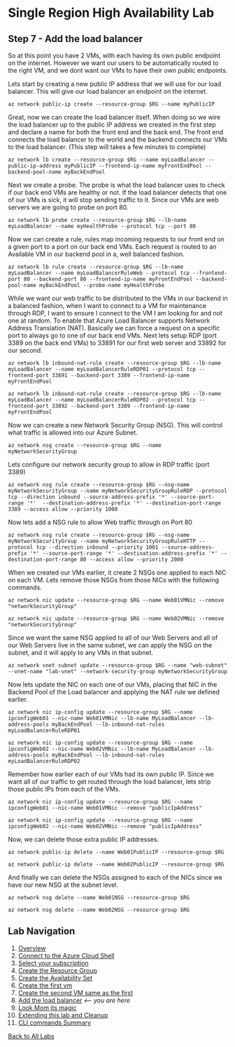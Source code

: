 # Single Region High Availability Lab 
## Step 7 - Add the load balancer

So at this point you have 2 VMs, with each having its own public endpoint on the internet. However we want our users to be automatically routed to the right VM, and we dont want our VMs to have their own public endpoints. 

Lets start by creating a new public IP address that we will use for our load balancer. This will give our load balancer an endpoint on the internet. 

```
az network public-ip create --resource-group $RG --name myPublicIP
```

Great, now we can create the load balancer itself. When doing so we wire the load balancer up to the public IP address we created in the first step and declare a name for both the front end and the back end. The front end connects the load balancer to the world and the backend connects our VMs to the load balancer.  (This step will takes a few minutes to complete)

```
az network lb create --resource-group $RG --name myLoadBalancer --public-ip-address myPublicIP --frontend-ip-name myFrontEndPool --backend-pool-name myBackEndPool
```

Next we create a probe. The probe is what the load balancer uses to check if our back end VMs are healthy or not. If the load balancer detects that one of our VMs is sick, it will stop sending traffic to it. Since our VMs are web servers we are going to probe on port 80.

```
az network lb probe create --resource-group $RG --lb-name myLoadBalancer --name myHealthProbe --protocol tcp --port 80
```

Now we can create a rule, rules map incoming requests to our front end on a given port to a port on our back end VMs. Each request is routed to an Available VM in our backend pool in a, well balanced fashion. 

```
az network lb rule create --resource-group $RG --lb-name myLoadBalancer --name myLoadBalancerRuleWeb --protocol tcp --frontend-port 80 --backend-port 80 --frontend-ip-name myFrontEndPool --backend-pool-name myBackEndPool --probe-name myHealthProbe
```

While we want our web traffic to be distributed to the VMs in our backend in a balanced fashion, when I want to connect to a VM for maintenance through RDP, I want to ensure I connect to the VM I am looking for and not one at random. To enable that Azure Load Balancer supports Network Address Translation (NAT). Basically we can force a request on a specific port to always go to one of our back end VMs. Next lets setup RDP (port 3389 on the back end VMs) to 33891 for our first web server and 33892 for our second. 

```
az network lb inbound-nat-rule create --resource-group $RG --lb-name myLoadBalancer --name myLoadBalancerRuleRDP01 --protocol tcp --frontend-port 33891 --backend-port 3389 --frontend-ip-name myFrontEndPool

az network lb inbound-nat-rule create --resource-group $RG --lb-name myLoadBalancer --name myLoadBalancerRuleRDP02 --protocol tcp --frontend-port 33892 --backend-port 3389 --frontend-ip-name myFrontEndPool
```

Now we can create a new Network Security Group (NSG). This will control what traffic is allowed into our Azure Subnet. 

```
az network nsg create --resource-group $RG --name myNetworkSecurityGroup
```

Lets configure our network security group to allow in RDP traffic (port 3389)

```
az network nsg rule create --resource-group $RG --nsg-name myNetworkSecurityGroup --name myNetworkSecurityGroupRuleRDP --protocol tcp --direction inbound --source-address-prefix '*' --source-port-range '*'  --destination-address-prefix '*' --destination-port-range 3389 --access allow --priority 1000
```

Now lets add a NSG rule to allow Web traffic through on Port 80

```
az network nsg rule create --resource-group $RG --nsg-name myNetworkSecurityGroup --name myNetworkSecurityGroupRuleHTTP --protocol tcp --direction inbound --priority 1001 --source-address-prefix '*' --source-port-range '*' --destination-address-prefix '*' --destination-port-range 80 --access allow --priority 2000
```

When we created our VMs earlier, it create 2 NSGs one applied to each NIC on each VM. Lets remove those NSGs from those NICs with the following commands. 

```
az network nic update --resource-group $RG --name Web01VMNic --remove "networkSecurityGroup"

az network nic update --resource-group $RG --name Web02VMNic --remove "networkSecurityGroup"
```

Since we want the same NSG applied to all of our Web Servers and all of our Web Servers live in the same subnet, we can apply the NSG on the subnet, and it will apply to any VMs in that subnet. 

```
az network vnet subnet update --resource-group $RG --name "web-subnet" --vnet-name "lab-vnet" --network-security-group myNetworkSecurityGroup
```

Now lets update the NIC on each one of our VMs, placing that NIC in the Backend Pool of the Load balancer and applying the NAT rule we defined earlier.  

```
az network nic ip-config update --resource-group $RG --name ipconfigWeb01 --nic-name Web01VMNic --lb-name MyLoadBalancer --lb-address-pools myBackEndPool --lb-inbound-nat-rules myLoadBalancerRuleRDP01

az network nic ip-config update --resource-group $RG --name ipconfigWeb02 --nic-name Web02VMNic --lb-name MyLoadBalancer --lb-address-pools myBackEndPool --lb-inbound-nat-rules myLoadBalancerRuleRDP02
```

Remember how earlier each of our VMs had its own public IP. Since we want all of our traffic to get routed through the load balancer, lets strip those public IPs from each of the VMs. 

```
az network nic ip-config update --resource-group $RG --name ipconfigWeb01 --nic-name Web01VMNic --remove "publicIpAddress"

az network nic ip-config update --resource-group $RG --name ipconfigWeb02 --nic-name Web02VMNic --remove "publicIpAddress"
```

Now, we can delete those extra public IP addresses.

```
az network public-ip delete --name Web01PublicIP --resource-group $RG

az network public-ip delete --name Web02PublicIP --resource-group $RG
```

And finally we can delete the NSGs assigned to each of the NICs since we have our new NSG at the subnet level.

```
az network nsg delete --name Web01NSG --resource-group $RG

az network nsg delete --name Web02NSG --resource-group $RG
```


## Lab Navigation
1. [Overview](./) 
1. [Connect to the Azure Cloud Shell](./step01.html)
1. [Select your subscription](./step02.html)
1. [Create the Resource Group](./step03.html)
1. [Create the Availability Set](./step04.html)
1. [Create the first vm](./step05.html)
1. [Create the second VM same as the first](./step06.html)
1. [Add the load balancer](./step07.html) *<-- you are here*
1. [Look Mom its magic](./step08.html)
1. [Extending this lab and Cleanup](./step09.html)
1. [CLI commands Summary](./summary.html)

[Back to All Labs](../../index.html)